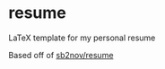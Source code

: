 # resume

LaTeX template for my personal resume

Based off of [sb2nov/resume](https://github.com/sb2nov/resume/)

